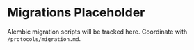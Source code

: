 # Migrations Placeholder

Alembic migration scripts will be tracked here. Coordinate with
`/protocols/migration.md`.

